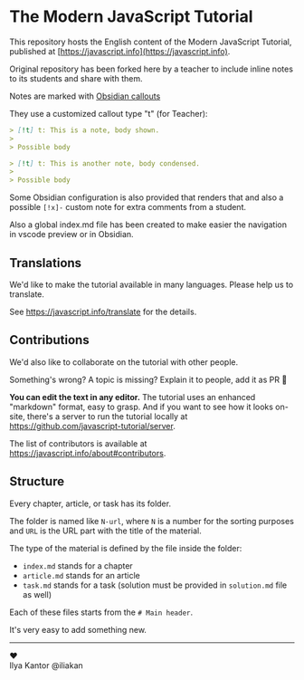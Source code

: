 # The Modern JavaScript Tutorial

This repository hosts the English content of the Modern JavaScript Tutorial, published at [https://javascript.info](https://javascript.info).

Original repository has been forked here by a teacher to include inline notes to its students and share with them.

Notes are marked with [Obsidian
callouts](https://help.obsidian.md/Editing+and+formatting/Callouts)

They use a customized callout type "t" (for Teacher):

```md
> [!t] t: This is a note, body shown.
>
> Possible body

> [!t] t: This is another note, body condensed.
>
> Possible body
```

Some Obsidian configuration is also provided that renders that and also a possible `[!x]-` custom note for extra comments from a student.

Also a global index.md file has been created to make easier the navigation in vscode preview or in Obsidian.

## Translations

We'd like to make the tutorial available in many languages. Please help us to translate.

See <https://javascript.info/translate> for the details.

## Contributions

We'd also like to collaborate on the tutorial with other people.

Something's wrong? A topic is missing? Explain it to people, add it as PR 👏

**You can edit the text in any editor.** The tutorial uses an enhanced "markdown" format, easy to grasp. And if you want to see how it looks on-site, there's a server to run the tutorial locally at <https://github.com/javascript-tutorial/server>.

The list of contributors is available at <https://javascript.info/about#contributors>.

## Structure

Every chapter, article, or task has its folder.

The folder is named like `N-url`, where `N` is a number for the sorting purposes and `URL` is the URL part with the title of the material.

The type of the material is defined by the file inside the folder:

  - `index.md` stands for a chapter
  - `article.md` stands for an article
  - `task.md` stands for a task (solution must be provided in `solution.md` file as well)

Each of these files starts from the `# Main header`.

It's very easy to add something new.

---  
♥  
Ilya Kantor @iliakan
